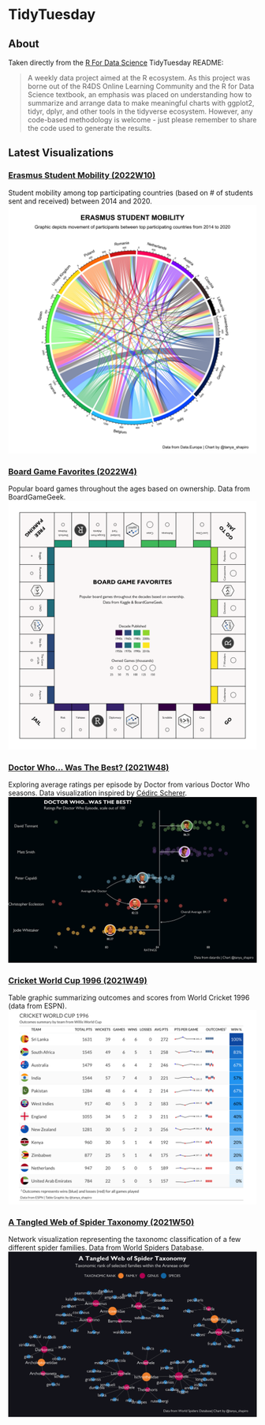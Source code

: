 # TidyTuesday

## About

Taken directly from the [R For Data Science](https://github.com/rfordatascience/tidytuesday) TidyTuesday README:

> A weekly data project aimed at the R ecosystem. As this project was borne out of the R4DS Online Learning Community and the R for Data Science textbook, an emphasis was placed on understanding how to summarize and arrange data to make meaningful charts with ggplot2, tidyr, dplyr, and other tools in the tidyverse ecosystem. However, any code-based methodology is welcome - just please remember to share the code used to generate the results.

## Latest Visualizations

### **[Erasmus Student Mobility (2022W10)](2022/W10)**
Student mobility among top participating countries (based on # of students sent and received) between 2014 and 2020.
![Screenshot](2022/W10/erasmus.jpeg)

### **[Board Game Favorites (2022W4)](2022/W4)**
Popular board games throughout the ages based on ownership. Data from BoardGameGeek.
![Screenshot](2022/W4/board_games_visual.png)

### **[Doctor Who... Was The Best? (2021W48)](2021/W48)**
Exploring average ratings per episode by Doctor from various Doctor Who seasons. Data visualization inspired by [Cédirc Scherer](https://www.cedricscherer.com/2019/05/17/the-evolution-of-a-ggplot-ep.-1/).
![Screenshot](2021/W48/doctor_who_chart.png)


### **[Cricket World Cup 1996 (2021W49)](2021/W49)**
Table graphic summarizing outcomes and scores from World Cricket 1996 (data from ESPN). 
![Screenshot](2021/W49/cricket_world_cup.png)

### **[A Tangled Web of Spider Taxonomy (2021W50)](2021/W50)**
Network visualization representing the taxonomc classification of a few different spider families. Data from World Spiders Database.
![Screenshot](2021/W50/spider_taxonomy.png)

